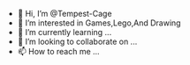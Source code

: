 - 👋 Hi, I’m @Tempest-Cage
- 👀 I’m interested in Games,Lego,And Drawing
- 🌱 I’m currently learning ...
- 💞️ I’m looking to collaborate on ...
- 📫 How to reach me ...

<!---
Tempest-Cage/Tempest-Cage is a ✨ special ✨ repository because its `README.md` (this file) appears on your GitHub profile.
You can click the Preview link to take a look at your changes.
--->
